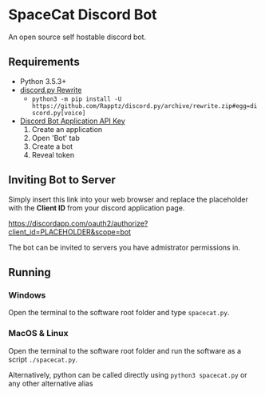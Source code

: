 # SpaceCat Discord Bot

An open source self hostable discord bot.

## Requirements

-   Python 3.5.3+
-   [discord.py Rewrite](https://github.com/Rapptz/discord.py/tree/rewrite)
    -   `python3 -m pip install -U https://github.com/Rapptz/discord.py/archive/rewrite.zip#egg=discord.py[voice]`
-   [Discord Bot Application API Key](https://discordapp.com/developers/applications/)
    1. Create an application
    2. Open 'Bot' tab
    3. Create a bot
    4. Reveal token


## Inviting Bot to Server
Simply insert this link into your web browser and replace the placeholder with the **Client ID** from your discord application page.

https://discordapp.com/oauth2/authorize?client_id=PLACEHOLDER&scope=bot

The bot can be invited to servers you have admistrator permissions in.

## Running

### Windows
Open the terminal to the software root folder and type `spacecat.py`.

### MacOS & Linux
Open the terminal to the software root folder and run the software as a script `./spacecat.py`.

Alternatively, python can be called directly using `python3 spacecat.py` or any other alternative alias
